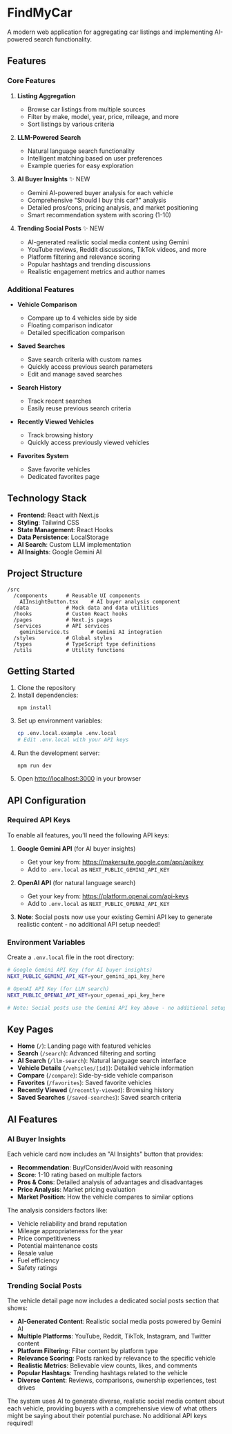 # FindMyCar

A modern web application for aggregating car listings and implementing AI-powered search functionality.

## Features

### Core Features
1. **Listing Aggregation**
   - Browse car listings from multiple sources
   - Filter by make, model, year, price, mileage, and more
   - Sort listings by various criteria

2. **LLM-Powered Search**
   - Natural language search functionality
   - Intelligent matching based on user preferences
   - Example queries for easy exploration

3. **AI Buyer Insights** ✨ NEW
   - Gemini AI-powered buyer analysis for each vehicle
   - Comprehensive "Should I buy this car?" analysis
   - Detailed pros/cons, pricing analysis, and market positioning
   - Smart recommendation system with scoring (1-10)

4. **Trending Social Posts** ✨ NEW
   - AI-generated realistic social media content using Gemini
   - YouTube reviews, Reddit discussions, TikTok videos, and more
   - Platform filtering and relevance scoring
   - Popular hashtags and trending discussions
   - Realistic engagement metrics and author names

### Additional Features
- **Vehicle Comparison**
  - Compare up to 4 vehicles side by side
  - Floating comparison indicator
  - Detailed specification comparison

- **Saved Searches**
  - Save search criteria with custom names
  - Quickly access previous search parameters
  - Edit and manage saved searches

- **Search History**
  - Track recent searches
  - Easily reuse previous search criteria

- **Recently Viewed Vehicles**
  - Track browsing history
  - Quickly access previously viewed vehicles

- **Favorites System**
  - Save favorite vehicles
  - Dedicated favorites page

## Technology Stack

- **Frontend**: React with Next.js
- **Styling**: Tailwind CSS
- **State Management**: React Hooks
- **Data Persistence**: LocalStorage
- **AI Search**: Custom LLM implementation
- **AI Insights**: Google Gemini AI

## Project Structure

```
/src
  /components      # Reusable UI components
    AIInsightButton.tsx    # AI buyer analysis component
  /data            # Mock data and data utilities
  /hooks           # Custom React hooks
  /pages           # Next.js pages
  /services        # API services
    geminiService.ts       # Gemini AI integration
  /styles          # Global styles
  /types           # TypeScript type definitions
  /utils           # Utility functions
```

## Getting Started

1. Clone the repository
2. Install dependencies:
   ```
   npm install
   ```
3. Set up environment variables:
   ```bash
   cp .env.local.example .env.local
   # Edit .env.local with your API keys
   ```
4. Run the development server:
   ```
   npm run dev
   ```
5. Open [http://localhost:3000](http://localhost:3000) in your browser

## API Configuration

### Required API Keys

To enable all features, you'll need the following API keys:

1. **Google Gemini API** (for AI buyer insights)
   - Get your key from: https://makersuite.google.com/app/apikey
   - Add to `.env.local` as `NEXT_PUBLIC_GEMINI_API_KEY`

2. **OpenAI API** (for natural language search)
   - Get your key from: https://platform.openai.com/api-keys
   - Add to `.env.local` as `NEXT_PUBLIC_OPENAI_API_KEY`

3. **Note**: Social posts now use your existing Gemini API key to generate realistic content - no additional API setup needed!

### Environment Variables

Create a `.env.local` file in the root directory:

```bash
# Google Gemini API Key (for AI buyer insights)
NEXT_PUBLIC_GEMINI_API_KEY=your_gemini_api_key_here

# OpenAI API Key (for LLM search)
NEXT_PUBLIC_OPENAI_API_KEY=your_openai_api_key_here

# Note: Social posts use the Gemini API key above - no additional setup needed!
```

## Key Pages

- **Home** (`/`): Landing page with featured vehicles
- **Search** (`/search`): Advanced filtering and sorting
- **AI Search** (`/llm-search`): Natural language search interface
- **Vehicle Details** (`/vehicles/[id]`): Detailed vehicle information
- **Compare** (`/compare`): Side-by-side vehicle comparison
- **Favorites** (`/favorites`): Saved favorite vehicles
- **Recently Viewed** (`/recently-viewed`): Browsing history
- **Saved Searches** (`/saved-searches`): Saved search criteria

## AI Features

### AI Buyer Insights

Each vehicle card now includes an "AI Insights" button that provides:

- **Recommendation**: Buy/Consider/Avoid with reasoning
- **Score**: 1-10 rating based on multiple factors
- **Pros & Cons**: Detailed analysis of advantages and disadvantages
- **Price Analysis**: Market pricing evaluation
- **Market Position**: How the vehicle compares to similar options

The analysis considers factors like:
- Vehicle reliability and brand reputation
- Mileage appropriateness for the year
- Price competitiveness
- Potential maintenance costs
- Resale value
- Fuel efficiency
- Safety ratings

### Trending Social Posts

The vehicle detail page now includes a dedicated social posts section that shows:

- **AI-Generated Content**: Realistic social media posts powered by Gemini AI
- **Multiple Platforms**: YouTube, Reddit, TikTok, Instagram, and Twitter content
- **Platform Filtering**: Filter content by platform type
- **Relevance Scoring**: Posts ranked by relevance to the specific vehicle
- **Realistic Metrics**: Believable view counts, likes, and comments
- **Popular Hashtags**: Trending hashtags related to the vehicle
- **Diverse Content**: Reviews, comparisons, ownership experiences, test drives

The system uses AI to generate diverse, realistic social media content about each vehicle, providing buyers with a comprehensive view of what others might be saying about their potential purchase. No additional API keys required!
